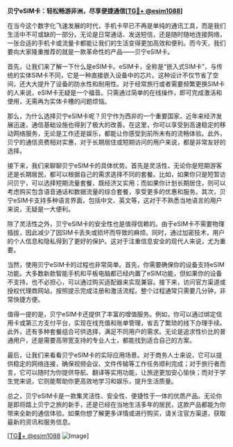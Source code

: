 **贝宁eSIM卡：轻松畅游非洲，尽享便捷通信[[TG💪+ @esim1088](https://t.me/s/esim1088)]**

在当今这个数字化飞速发展的时代，手机卡早已不再是单纯的通讯工具，而是我们生活中不可或缺的一部分。无论是日常通话、发送短信，还是随时随地连接网络，一张合适的手机卡或流量卡都能让我们的生活变得更加高效和便利。而今天，我们要向大家隆重推荐的就是一款革命性的产品——贝宁eSIM卡。

首先，让我们来了解一下什么是eSIM卡。eSIM卡，全称是“嵌入式SIM卡”，与传统的实体SIM卡不同，它是一种直接嵌入设备中的芯片。这种设计不仅节省了空间，还大大提升了设备的防水性和耐用性。对于经常旅行或者需要频繁更换SIM卡的人来说，eSIM卡无疑是一个福音。只需通过简单的在线操作，即可完成激活和使用，无需再为实体卡槽的问题烦恼。

那么，为什么选择贝宁eSIM卡呢？贝宁作为西非的一个重要国家，近年来经济发展迅速，通信基础设施也得到了极大的改善。在这里，你可以享受到高速稳定的移动网络服务，无论是工作还是娱乐，都能让你感受到前所未有的流畅体验。此外，贝宁的通信资费相对实惠，对于长期居住或短期访问的用户来说，都是非常友好的选择。

接下来，我们来聊聊贝宁eSIM卡的具体优势。首先是灵活性，无论你是短期游客还是长期居民，都可以根据自己的需求选择不同的套餐。比如，如果你只是短暂访问贝宁，可以选择短期流量套餐，既经济又实用；而如果你计划长期居住，则可以考虑购买包含语音通话和数据流量的综合套餐，享受更多的优惠和服务。其次，贝宁eSIM卡支持多种语言界面，包括中文、英文等，这对于不熟悉当地语言的用户来说，无疑是一大便利。

除了灵活性之外，贝宁eSIM卡的安全性也是值得信赖的。由于eSIM卡不需要物理插拔，因此减少了因SIM卡丢失或损坏而导致的麻烦。同时，通过加密技术，用户的个人信息和隐私得到了更好的保护。这对于注重信息安全的现代人来说，尤为重要。

当然，使用贝宁eSIM卡的过程也非常简单。首先，你需要确保你的设备支持eSIM功能。大多数新款智能手机和平板电脑都已经内置了eSIM功能，但如果你的设备不支持，也不必担心，可以通过购买适配器来实现兼容。接下来，访问官方渠道或授权代理商网站，按照提示完成注册和激活流程。整个过程通常只需要几分钟，非常快捷方便。

值得一提的是，贝宁eSIM卡还提供了丰富的增值服务。例如，你可以通过绑定信用卡或第三方支付平台，实现在线充值和账单管理，省去了繁琐的线下办理手续。此外，还有多种套餐组合可供选择，满足不同用户的需求。无论是追求性价比的普通用户，还是需要高带宽支持的专业人士，都能找到适合自己的方案。

最后，让我们来看看贝宁eSIM卡的实际应用场景。对于商务人士来说，它可以提供稳定的网络连接，确保视频会议、文件传输等工作任务顺利完成；对于旅行者而言，它可以随时为你提供导航、翻译等实用功能，让旅途更加安心愉快；而对于学生党来说，它则能帮助你更高效地学习和娱乐，提升生活质量。

总之，贝宁eSIM卡是一款集灵活性、安全性、便捷性于一体的优质产品。无论你是即将踏上贝宁之旅的新手，还是已经在当地生活多年的居民，这款产品都能为你带来全新的通信体验。如果你想了解更多详情或进行购买，请关注官方渠道，获取最新的资讯和服务信息。

[[TG💪+ @esim1088](https://t.me/s/esim1088) ![Image](https://i.postimg.cc/4NQfJmqS/Snipaste-2025-05-13-00-14-12.png)]